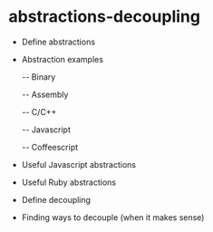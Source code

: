 # abstractions-decoupling

- Define abstractions

- Abstraction examples

  -- Binary

  -- Assembly

  -- C/C++

  -- Javascript

  -- Coffeescript

- Useful Javascript abstractions

- Useful Ruby abstractions

- Define decoupling

- Finding ways to decouple (when it makes sense)
